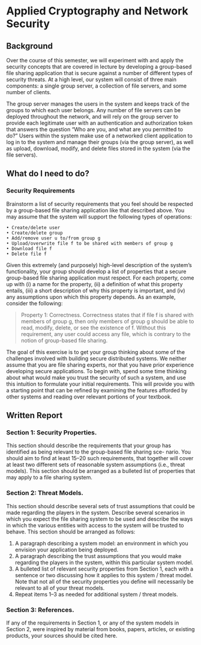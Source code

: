 # Applied Cryptography and Network Security

## Background

Over the course of this semester, we will experiment with and apply the security concepts that are covered in lecture by developing a group-based file sharing application that is secure against a number of different types of security threats. At a high level, our system will consist of three main components: a single group server, a collection of file servers, and some number of clients.

The group server manages the users in the system and keeps track of the groups to which each user belongs. Any number of file servers can be deployed throughout the network, and will rely on the group server to provide each legitimate user with an authentication and authorization token that answers the question “Who are you, and what are you permitted to do?” Users within the system make use of a networked client application to log in to the system and manage their groups (via the group server), as well as upload, download, modify, and delete files stored in the system (via the file servers).

## What do I need to do?

### Security Requirements

Brainstorm a list of security requirements that you feel should be respected by a group-based file sharing application like that described above. You may assume that the system will support the following types of operations:

	• Create/delete user  
	• Create/delete group  
	• Add/remove user u to/from group g  
	• Upload/overwrite file f to be shared with members of group g 
	• Download file f  
	• Delete file f

Given this extremely (and purposely) high-level description of the system’s functionality, your group should develop a list of properties that a secure group-based file sharing application must respect. For each property, come up with (i) a name for the property, (ii) a definition of what this property entails, (iii) a short description of why this property is important, and (iv) any assumptions upon which this property depends. As an example, consider the following:

> Property 1: Correctness. Correctness states that if file f is shared
> with members of group g, then only members of group g should be able
> to read, modify, delete, or see the existence of f. Without this
> requirement, any user could access any file, which is contrary to the
> notion of group-based file sharing.

The goal of this exercise is to get your group thinking about some of the challenges involved with building secure distributed systems. We neither assume that you are file sharing experts, nor that you have prior experience developing secure applications. To begin with, spend some time thinking about what would make you trust the security of such a system, and use this intuition to formulate your initial requirements. This will provide you with a starting point that can be refined by examining the features afforded by other systems and reading over relevant portions of your textbook.

## Written Report

### Section 1: Security Properties.

This section should describe the requirements that your group has identified as being relevant to the group-based file sharing sce- nario. You should aim to find at least 15–20 such requirements, that together will cover at least two different sets of reasonable system assumptions (i.e., threat models). This section should be arranged as a bulleted list of properties that may apply to a file sharing system.

### Section 2: Threat Models.

This section should describe several sets of trust assumptions that could be made regarding the players in the system. Describe several scenarios in which you expect the file sharing system to be used and describe the ways in which the various entities with access to the system will be trusted to behave. This section should be arranged as follows:

1. A paragraph describing a system model: an environment in which you envision your application being deployed.
2. A paragraph describing the trust assumptions that you would make regarding the players in the system, within this particular system model.
3. A bulleted list of relevant security properties from Section 1, each with a sentence or two discussing how it applies to this system / threat model. Note that not all of the security properties you define will necessarily be relevant to all of your threat models.
4. Repeat items 1–3 as needed for additional system / threat models.

### Section 3: References.

If any of the requirements in Section 1, or any of the system models in Section 2, were inspired by material from books, papers, articles, or existing products, your sources should be cited here.